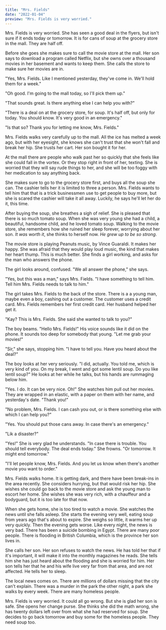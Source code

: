 ```yaml
---
title: "Mrs. Fields"
date: "2022-01-04"
preview: "Mrs. Fields is very worried."
---
```


Mrs. Fields is very worried. She has seen a good deal in the flyers, but isn't sure if it ends today or tomorrow. It is for cans of soup at the grocery store in the mall. They are half off. 

Before she goes she makes sure to call the movie store at the mall. Her son says to download a program called Netflix, but she owns over a thousand movies in her basement and wants to keep them. She calls the store to make sure her movies are in. 

"Yes, Mrs. Fields. Like I mentioned yesterday, they've come in. We'll hold them for a week."

"Oh good. I'm going to the mall today, so I'll pick them up."

"That sounds great. Is there anything else I can help you with?"

"There is a deal on at the grocery store, for soup. It's half off, but only for today. You should know. It's very good in an emergency."

"Is that so? Thank you for letting me know, Mrs. Fields."

Mrs. Fields walks very carefully up to the mall. All the ice has melted a week ago, but with her eyesight, she knows she can't trust that she won't fall and break her hip. She trusts her cart. Her son bought it for her. 

At the mall there are people who walk past her so quickly that she feels like she could fall in the vortex. Or they stop right in front of her, texting. She is worried that they will say rude things to her, and she will be too foggy with her medication to say anything back. 

She makes sure to go to the grocery store first, and buys all the soup she can. The cashier tells her it is limited to three a person. Mrs. Fields wants to tell him that that is a trick businessmen use to get people to buy more, but she is scared the cashier will take it all away. Luckily, he says he'll let her do it, this time. 

After buying the soup, she breathes a sigh of relief. She is pleased that there is so much tomato soup. When she was very young she had a child, a beautiful, handsome child, and he loved tomato soup. Walking to the movie store, she remembers how she ruined her sleep forever, worrying about her son. _It was worth it_, she thinks to herself now. _He grew up to be so strong_.

The movie store is playing Peanuts music, by Vince Guaraldi. It makes her happy. She was afraid that they would play loud music, the kind that makes her heart thump. This is much better. She finds a girl working, and asks for the man who answers the phone. 

The girl looks around, confused. "We all answer the phone," she says.

"Yes, but this was a man," says Mrs. Fields. "I have something to tell him. Tell him Mrs. Fields needs to talk to him."

The girl takes Mrs. Fields to the back of the store. There is a a young man, maybe even a boy, cashing out a customer. The customer uses a credit card. Mrs. Fields remembers her first credit card. Her husband helped her get it. 

"Kay? This is Mrs. Fields. She said she wanted to talk to you?"

The boy beams. "Hello Mrs. Fields!" His voice sounds like it did on the phone. It sounds too deep for somebody that young. "Let me grab your movies!"

"Sir," she says, stopping him. "I have to tell you. Have you heard about the deal?"

The boy looks at her very seriously. "I did, actually. You told me, which is very kind of you. On my break, I went and got some lentil soup. Do you like lentil soup?" He looks at her while he talks, but his hands are rummaging below him.

"Yes. I do. It can be very nice. Oh!" She watches him pull out her movies. They are wrapped in an elastic, with a paper on them with her name, and yesterday's date. "Thank you!"

"No problem, Mrs. Fields. I can cash you out, or is there something else with which I can help you?"

"Yes. You should put those cans away. In case there's an emergency."

"Lik a disaster?"

"Yes!" She is very glad he understands. "In case there is trouble. You should tell everybody. The deal ends today." She frowns. "Or tomorrow. It might end tomorrow."

"I'll let people know, Mrs. Fields. And you let us know when there's another movie you want to order."

Mrs. Fields walks home. It is getting dark, and there have been break-ins in the area recently. She considers hurrying, but that would risk her hip. She wishes she could go back to the movie store and ask the young man to escort her home. She wishes she was very rich, with a chauffeur and a bodyguard, but it is too late for that now.

When she gets home, she is too tired to watch a movie. She watches the news until she falls asleep. She starts the evening very well, eating soup from years ago that's about to expire. She weighs so little, it warms her up very quickly. Then the evening gets worse. Like every night, the news is very bad. There has been a suicide bombing in Egypt. There are many poor people. There is flooding in British Columbia, which is the province her son lives in. 

She calls her son. Her son refuses to watch the news. He has told her that if it's important, it will make it into the monthly magazines he reads. She tells him she has just heard about the flooding and she is worried for him. Her son tells her that he and his wife live very far from that area, and are not affected. He tells her to sleep.

The local news comes on. There are millions of dollars missing that the city can't explain. There was a murder in the park the other night, a park she walks by every week. There are many homeless people. 

Mrs. Fields is very worried. It could all go wrong. But she is glad her son is safe. She opens her change purse. She thinks she did the math wrong, she has twenty dollars left over from what she had reserved for soup. She decides to go back tomorrow and buy some for the homeless people. They need soup too.

